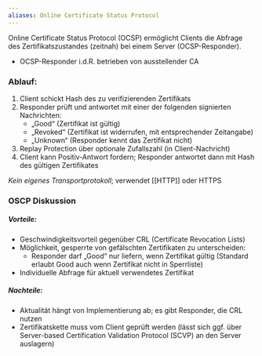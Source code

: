 ```yaml
---
aliases: Online Certificate Status Protocol
---
```

Online Certificate Status Protocol (OCSP) ermöglicht Clients die Abfrage des Zertifikatszustandes (zeitnah) bei einem Server (OCSP-Responder).
- OCSP-Responder i.d.R. betrieben von ausstellender CA

### Ablauf: 
1. Client schickt Hash des zu verifizierenden Zertifikats 
2. Responder prüft und antwortet mit einer der folgenden signierten Nachrichten: 
	- „Good“ (Zertifikat ist gültig) 
	- „Revoked“ (Zertifikat ist widerrufen, mit entsprechender Zeitangabe) 
	- „Unknown“ (Responder kennt das Zertifikat nicht) 
3. Replay Protection über optionale Zufallszahl (in Client-Nachricht) 
4. Client kann Positiv-Antwort fordern; Responder antwortet dann mit Hash des gültigen Zertifikates

*Kein eigenes Transportprotokoll*; verwendet [[HTTP]] oder HTTPS
### OSCP Diskussion
##### Vorteile: 
- Geschwindigkeitsvorteil gegenüber CRL (Certificate Revocation Lists)
- Möglichkeit, gesperrte von gefälschten Zertifikaten zu unterscheiden: 
	- Responder darf „Good“ nur liefern, wenn Zertifikat gültig (Standard erlaubt Good auch wenn Zertifikat nicht in Sperrliste) 
- Individuelle Abfrage für aktuell verwendetes Zertifikat 

##### Nachteile: 
 - Aktualität hängt von Implementierung ab; es gibt Responder, die CRL nutzen 
 - Zertifikatskette muss vom Client geprüft werden (lässt sich ggf. über Server-based Certification Validation Protocol (SCVP) an den Server auslagern)